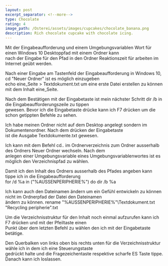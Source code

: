 ```yaml
---
layout: post
excerpt_separator: <!--more-->
type: Chocolate
rating: 4
image_path: /Osterei/assets/images/cupcakes/chocolate_banana.png
description: Rich chocolate cupcake with chocolate icing.
---
```

Mit der Eingabeaufforderung und einem Umgebungsvariablen Wort für einen Windows 10 Desktoppfad mit einem Ordner kann<br>
nach der Eingabe für den Pfad in den Ordner Reaktionszeit für arbeiten im Internet geübt werden.

Nach einer Eingabe am Tastenfeld der Eingabeaufforderung in Windows 10, cd "Neuer Ordner" ist es möglich einzugeben<br>
echo eine_Seite > Textdokument.txt um eine erste Datei erstellen zu können mit dem Inhalt eine_Seite.

Nach dem Bestätigen mit der Eingabetaste ist mein nächster Schritt dir /b in die Eingabeaufforderungszeile zu tippen<br>
gewesen. Bevor ich die Eingabetaste drücke kann ich F7 drücken um die schon getippten Befehle zu sehen.

Ich habe meinen Ordner nicht auf dem Desktop angelegt sondern im Dokumentenordner. Nach dem drücken der Eingabetaste<br>
ist die Ausgabe Textdokumente.txt gewesen.

Ich kann mit dem Befehl cd.. im Ordnerverzeichnis zum Ordner ausserhalb des Ordners Neuer Ordner wechseln. Nach dem<br>
anlegen einer Umgebungsvariable eines Umgebungsvariablenwortes ist es möglich den Verzeichnispfad zu wählen.

Damit ich den Inhalt des Ordners ausserhalb des Pfades angeben kann tippe ich in die Eingabeaufforderung<br>
for /d %a in ("%AUSSENPERIPHERIE%") do dir /b %a

Ich kann auch den Dateinamen ändern um ein Gefühl entwickeln zu können nicht im Ordnerpfad der Datei den Dateinamen<br>
ändern zu können. rename "%AUSSENPERIPHERIE%"\Textdokument.txt "Recycling peripherie".txt

Um die Verzeichnisstruktur für den Inhalt noch einmal aufzurufen kann ich F7 drücken und mit der Pfeiltaste einen<br>
Punkt über dem letzten Befehl zu wählen den ich mit der Eingabetaste betätige.

Den Querbalken von links oben bis rechts unten für die Verzeichnisstruktur wähle ich in dem ich eine Steuerungstaste<br>
gedrückt halte und die Fragezeichentaste respektive scharfe ES Taste tippe. Danach kann ich loslassen.
